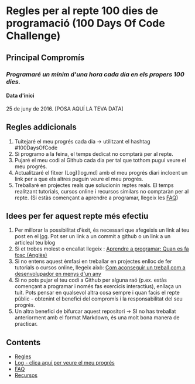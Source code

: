 # Regles per al repte 100 dies de programació (100 Days Of Code Challenge)

## Principal Compromís
### *Programaré un mínim d'una hora cada dia en els propers 100 dies.*

#### Data d'inici
25 de juny de 2016. [POSA AQUÍ LA TEVA DATA]

## Regles addicionals 
1. Tuitejaré el meu progrés cada dia -> utilitzant el hashtag #100DaysOfCode
2. Si programo a la feina, el temps dedicat no comptarà per al repte.
3. Pujaré el meu codi al Github cada dia per tal que tothom pugui veure el meu progrés.
4. Actualitzaré el fitxer (Log)[log.md] amb el meu progrés diari incloent un link per a que els altres puguin veure el meu progrés.
5. Treballaré en projectes reals que solucionin reptes reals. El temps realitzant tutorials, cursos online i recursos similars no comptaràn per al repte. (Si estàs començant a aprendre a programar, llegeix les [FAQ](FAQ.md))


## Idees per fer aquest repte més efectiu
1. Per millorar la possibilitat d'èxit, és necessari que afegeixis un link al teu post en el [log](log.md). Pot ser un link a un commit a github o un link a un articleal teu blog
2. Si et trobes molest o encallat llegeix : [Aprendre a programar: Quan es fa fosc (Anglès)](https://www.freecodecamp.org/news/learning-to-code-when-it-gets-dark-e485edfb58fd)
3. Si no entens aquest èmfasi en treballar en projectes enlloc de fer tutorials o cursos online, llegeix això: [Com aconseguir un treball com a desenvolupador en menys d'un any](https://medium.freecodecamp.com/how-to-get-a-developer-job-in-less-than-a-year-c27bbfe71645)
4. Si no pots pujar el teu codi a Github per alguna raó (p.ex. estàs començant a programar i només fas exercicis interactius), enllaça un tuit. Pots pensar en qualsevol altra cosa sempre i quan facis el repte públic - obtenint el benefici del compromís i la responsabilitat del seu progrés.
5. Un altra benefici de bifurcar aquest repositori -> SI no has treballat anteriorment amb el format Markdown, és una molt bona manera de practicar.

## Contents
* [Regles](rules.md)
* [Log - clica aquí per veure el meu progrés](log.md)
* [FAQ](FAQ.md)
* [Recursos](resources.md)
